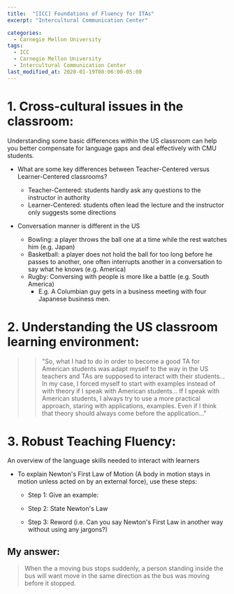 ```yaml
---
title:  "[ICC] Foundations of Fluency for ITAs"
excerpt: "Intercultural Communication Center"

categories:
  - Carnegie Mellon University
tags:
  - ICC
  - Carnegie Mellon University
  - Intercultural Communication Center
last_modified_at: 2020-01-19T08:06:00-05:00
---
```


# 1. Cross-cultural issues in the classroom:
Understanding some basic differences within the US classroom can help you better compensate for language gaps and deal effectively with CMU students.

- What are some key differences between Teacher-Centered versus Learner-Centered classrooms?
  - Teacher-Centered: students hardly ask any questions to the instructor in authority
  - Learner-Centered: students often lead the lecture and the instructor only suggests some directions
  
- Conversation manner is different in the US
  - Bowling: a player throws the ball one at a time while the rest watches him (e.g. Japan)
  - Basketball: a player does not hold the ball for too long before he passes to another, one often interrupts another in a conversation to say what he knows (e.g. America)
  - Rugby: Conversing with people is more like a battle (e.g. South America)
    - E.g. A Columbian guy gets in a business meeting with four Japanese business men.
  
# 2. Understanding the US classroom learning environment:

>> "So, what I had to do in order to become a good TA for American students was adapt myself to the way in the US teachers and TAs are supposed to interact with their students... In my case, I forced myself to start with examples instead of with theory if I speak with American students... If I speak with American students, I always try to use a more practical approach, staring with applications, examples. Even if I think that theory should always come before the application..."

# 3. Robust Teaching Fluency:
An overview of the language skills needed to interact with learners

- To explain Newton's First Law of Motion (A body in motion stays in motion unless acted on by an external force), use these steps:
  - Step 1: Give an example:

  - Step 2: State Newton's Law

  - Step 3: Reword (i.e. Can you say Newton's First Law in another way without using any jargons?)

## My answer:
> When the a moving bus stops suddenly, a person standing inside the bus will want move in the same direction as the bus was moving before it stopped.

